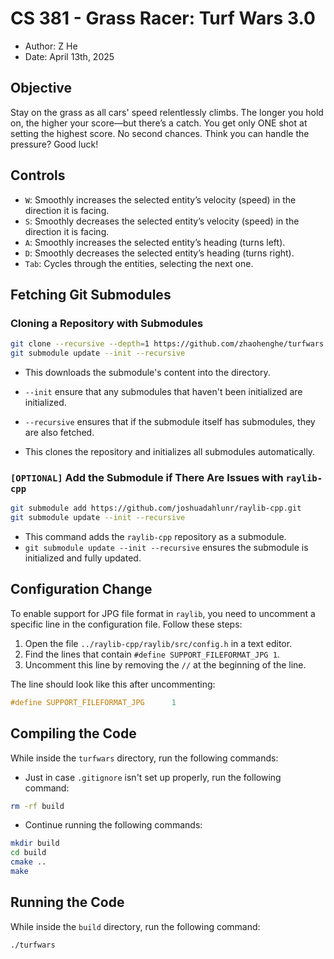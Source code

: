# CS 381 - Grass Racer: Turf Wars 3.0
- Author: Z He
- Date: April 13th, 2025

## Objective
Stay on the grass as all cars' speed relentlessly climbs. The longer you hold on, the higher your score—but there’s a catch. You get only ONE shot at setting the highest score. No second chances. Think you can handle the pressure? Good luck!

## Controls 
- `W`: Smoothly increases the selected entity’s velocity (speed) in the direction it is facing.
- `S`: Smoothly decreases the selected entity’s velocity (speed) in the direction it is facing.
- `A`: Smoothly increases the selected entity’s heading (turns left).
- `D`: Smoothly decreases the selected entity’s heading (turns right).
- `Tab`: Cycles through the entities, selecting the next one.

## Fetching Git Submodules

### Cloning a Repository with Submodules
```bash
git clone --recursive --depth=1 https://github.com/zhaohenghe/turfwars
git submodule update --init --recursive  
```
- This downloads the submodule's content into the directory.
- ```--init``` ensure that any submodules that haven't been initialized are initialized.
- ```--recursive``` ensures that if the submodule itself has submodules, they are also fetched.

- This clones the repository and initializes all submodules automatically.

### `[OPTIONAL]` Add the Submodule if There Are Issues with ```raylib-cpp```
```bash
git submodule add https://github.com/joshuadahlunr/raylib-cpp.git
git submodule update --init --recursive  
```
- This command adds the ```raylib-cpp``` repository as a submodule.
- `git submodule update --init --recursive` ensures the submodule is initialized and fully updated.

## Configuration Change
To enable support for JPG file format in `raylib`, you need to uncomment a specific line in the configuration file. Follow these steps:
1. Open the file `../raylib-cpp/raylib/src/config.h` in a text editor.
2. Find the lines that contain `#define SUPPORT_FILEFORMAT_JPG 1`.
3. Uncomment this line by removing the `//` at the beginning of the line.

The line should look like this after uncommenting:
```c
#define SUPPORT_FILEFORMAT_JPG      1
```

## Compiling the Code 
While inside the `turfwars` directory, run the following commands:
- Just in case `.gitignore` isn't set up properly, run the following command:
```bash
rm -rf build
```
- Continue running the following commands: 
```bash
mkdir build
cd build
cmake ..
make  
```

## Running the Code  
While inside the `build` directory, run the following command:
```bash
./turfwars
```  
